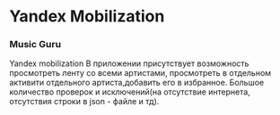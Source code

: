 # Yandex Mobilization
### Music Guru
Yandex mobilization
В приложении присутствует возможность просмотреть ленту со всеми артистами, просмотреть в отдельном активити отдельного артиста,добавить его в избранное.
Большое количество проверок и исключений(на отсутствие интернета, отсутствия строки в json - файле и тд). 
